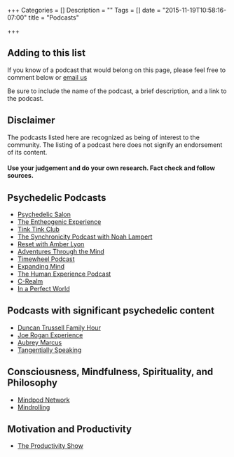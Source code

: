 +++
Categories = []
Description = ""
Tags = []
date = "2015-11-19T10:58:16-07:00"
title = "Podcasts"

+++
## Adding to this list
If you know of a podcast that would belong on this page, please feel free to comment below or [email us](mailto:staff@psilocene.org)

Be sure to include the name of the podcast, a brief description, and a link to the podcast.

## Disclaimer
The podcasts listed here are recognized as being of interest to the community. The listing of a podcast here does not signify an endorsement of its content.

#### Use your judgement and do your own research. Fact check and follow sources.

## Psychedelic Podcasts
* [Psychedelic Salon](http://psychedelicsalon.com)
* [The Entheogenic Experience](http://entheogenic.podomatic.com/)
* [Tink Tink Club](http://tinktinkclub.com)
* [The Synchronicity Podcast with Noah Lampert](http://www.mindpodnetwork.com/about-synchronicity/)
* [Reset with Amber Lyon](http://reset.me/podcast/)
* [Adventures Through the Mind](http://www.jameswjesso.com/series/attmind-radio/)
* [Timewheel Podcast](http://timewheel.net/PODCAST)
* [Expanding Mind](http://expandingmind.podbean.com/)
* [The Human Experience Podcast](http://www.thehumanxp.com/)
* [C-Realm](http://c-realm.com)
* [In a Perfect World](http://in-a-perfect-world.podomatic.com/)

## Podcasts with significant psychedelic content
* [Duncan Trussell Family Hour](http://duncantrussell.com/)
* [Joe Rogan Experience](http://podcasts.joerogan.net/?search=Psychedelic)
* [Aubrey Marcus](http://aubreymarcus.com/category/podcast/)
* [Tangentially Speaking](http://chrisryanphd.com/tangentially-speaking/)

## Consciousness, Mindfulness, Spirituality, and Philosophy
* [Mindpod Network](http://www.mindpodnetwork.com/our-podcasts/)
* [Mindrolling](http://www.mindpodnetwork.com/mindrolling/)




## Motivation and Productivity
* [The Productivity Show](http://www.asianefficiency.com/podcast/)

